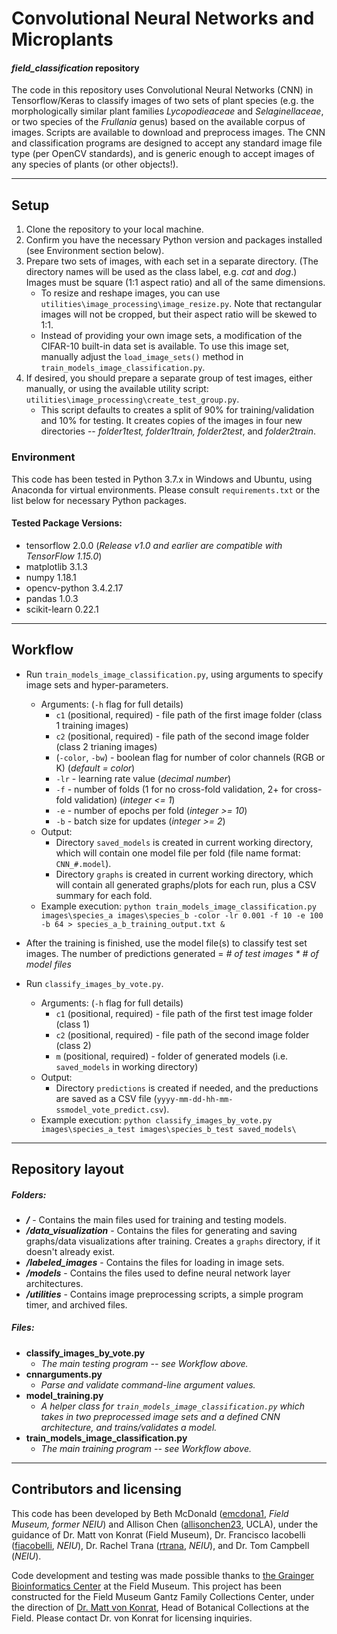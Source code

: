 # Convolutional Neural Networks and Microplants
#### _field_classification_ repository


The code in this repository uses Convolutional Neural Networks (CNN) in Tensorflow/Keras to classify images of two sets of plant species (e.g. the morphologically similar plant families *Lycopodieaceae* and *Selaginellaceae*, or two species of the *Frullania* genus) based on the available corpus of images.  Scripts are available to download and preprocess images. The CNN and classification programs are designed to accept any standard image file type (per OpenCV standards), and is generic enough to accept images of any species of plants (or other objects!).


---

## Setup
1. Clone the repository to your local machine.
1. Confirm you have the necessary Python version and packages installed (see Environment section below).
1. Prepare two sets of images, with each set in a separate directory.  (The directory names will be used as the class label, e.g. *cat* and *dog*.)  Images must be square (1:1 aspect ratio) and all of the same dimensions.
    - To resize and reshape images, you can use `utilities\image_processing\image_resize.py`.  Note that rectangular images will not be cropped, but their aspect ratio will be skewed to 1:1.
    - Instead of providing your own image sets, a modification of the CIFAR-10 built-in data set is available. To use this image set, manually adjust the `load_image_sets()` method in `train_models_image_classification.py`.
1. If desired, you should prepare a separate group of test images, either manually, or using the available utility script: `utilities\image_processing\create_test_group.py`.
    - This script defaults to creates a split of 90% for training/validation and 10% for testing. It creates copies of the images in four new directories  -- *folder1test, folder1train, folder2test*, and *folder2train*.


### Environment
This code has been tested in Python 3.7.x in Windows and Ubuntu, using Anaconda 
for virtual environments.  Please consult `requirements.txt` or the list below 
for necessary Python packages.

#### Tested Package Versions:
- tensorflow 2.0.0 (*Release v1.0 and earlier are compatible with TensorFlow 1.15.0*)
- matplotlib 3.1.3
- numpy 1.18.1
- opencv-python 3.4.2.17
- pandas 1.0.3
- scikit-learn 0.22.1

---

## Workflow
- Run `train_models_image_classification.py`, using arguments to specify image sets and hyper-parameters.
    - Arguments: (`-h` flag for full details)
        - `c1` (positional, required) - file path of the first image folder (class 1 training images)
        - `c2` (positional, required) - file path of the second image folder (class 2 trianing images)
        - (`-color`, `-bw`) - boolean flag for number of color channels (RGB or K) (*default = color*)
        - `-lr` - learning rate value (*decimal number*)
        - `-f` - number of folds (1 for no cross-fold validation, 2+ for cross-fold validation) (*integer <= 1*)
        - `-e` - number of epochs per fold (*integer >= 10*)
        - `-b` - batch size for updates (*integer >= 2*)
    - Output:
        - Directory `saved_models` is created in current working directory, which will contain one model file per fold (file name format: `CNN_#.model`).
        - Directory `graphs` is created in current working directory, which will contain all generated graphs/plots for each run, plus a CSV summary for each fold.
    - Example execution: `python train_models_image_classification.py images\species_a images\species_b -color -lr 0.001 -f 10 -e 100 -b 64 > species_a_b_training_output.txt &`


- After the training is finished, use the model file(s) to classify test set images.  The number of predictions generated = *# of test images * # of model files*
- Run `classify_images_by_vote.py`.
    - Arguments: (`-h` flag for full details)
        - `c1` (positional, required) - file path of the first test image folder (class 1)
        - `c2` (positional, required) - file path of the second image folder (class 2)
        - `m` (positional, required) - folder of generated models (i.e. `saved_models` in working directory)
    - Output:
        - Directory `predictions` is created if needed, and the preductions are saved as a CSV file (`yyyy-mm-dd-hh-mm-ssmodel_vote_predict.csv`).
    - Example execution: `python classify_images_by_vote.py images\species_a_test images\species_b_test saved_models\`

---

## Repository layout

##### Folders:

- **_/_** - Contains the main files used for training and testing models.
- **_/data_visualization_** - Contains the files for generating and saving graphs/data visualizations after training. Creates a `graphs` directory, if it doesn't already exist.
- **_/labeled_images_** - Contains the files for loading in image sets.
- **_/models_** - Contains the files used to define neural network layer architectures.
- **_/utilities_** - Contains image preprocessing scripts, a simple program timer, and archived files.

##### Files:

- **classify_images_by_vote.py**
    - _The main testing program -- see Workflow above._
- **cnnarguments.py**
    - _Parse and validate command-line argument values._
- **model_training.py**
    - _A helper class for `train_models_image_classification.py` which takes in two preprocessed image sets and a defined CNN architecture, and trains/validates a model._
- **train_models_image_classification.py**
    - _The main training program -- see Workflow above._



---

## Contributors and licensing
This code has been developed by Beth McDonald ([emcdona1](https://github.com/emcdona1), *Field Museum, former NEIU*) and Allison Chen ([allisonchen23](https://github.com/allisonchen23), UCLA), under the guidance of Dr. Matt von Konrat (Field Museum), Dr. Francisco Iacobelli ([fiacobelli](https://github.com/fiacobelli), *NEIU*), Dr. Rachel Trana ([rtrana](https://github.com/rtrana), *NEIU*), and Dr. Tom Campbell (*NEIU*).

Code development and testing was made possible thanks to [the Grainger Bioinformatics Center](https://www.fieldmuseum.org/science/labs/grainger-bioinformatics-center) at the Field Museum.  This project has been constructed for the Field Museum Gantz Family Collections Center, under the direction of [Dr. Matt von Konrat](https://www.fieldmuseum.org/about/staff/profile/16), Head of Botanical Collections at the Field.  Please contact Dr. von Konrat for licensing inquiries.